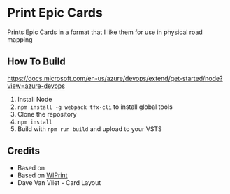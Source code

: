# Print Epic Cards

Prints Epic Cards in a format that I like them for use in physical road mapping


## How To Build
https://docs.microsoft.com/en-us/azure/devops/extend/get-started/node?view=azure-devops

1. Install Node
2. `npm install -g webpack tfx-cli` to install global tools
3. Clone the repository
4. `npm install`
5. Build with `npm run build` and upload to your VSTS

## Credits
- Based on [](https://github.com/jeffpriz/pcards)
- Based on [WIPrint](https://github.com/MrTarantula/WIPrint)
- Dave Van Vliet - Card Layout
